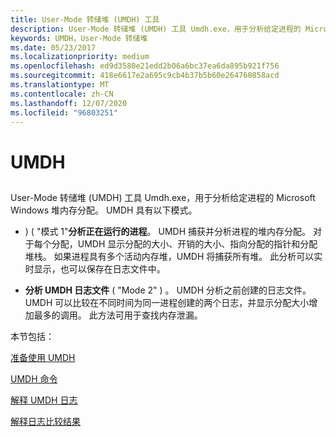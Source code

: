 ```yaml
---
title: User-Mode 转储堆 (UMDH) 工具
description: User-Mode 转储堆 (UMDH) 工具 Umdh.exe，用于分析给定进程的 Microsoft Windows 堆内存分配
keywords: UMDH，User-Mode 转储堆
ms.date: 05/23/2017
ms.localizationpriority: medium
ms.openlocfilehash: ed9d3580e21edd2b06a6bc37ea6da895b921f756
ms.sourcegitcommit: 418e6617e2a695c9cb4b37b5b60e264760858acd
ms.translationtype: MT
ms.contentlocale: zh-CN
ms.lasthandoff: 12/07/2020
ms.locfileid: "96803251"
---
```

# <a name="umdh"></a>UMDH


## <span id="ddk_umdh_dtools"></span><span id="DDK_UMDH_DTOOLS"></span>


User-Mode 转储堆 (UMDH) 工具 Umdh.exe，用于分析给定进程的 Microsoft Windows 堆内存分配。 UMDH 具有以下模式。

-   )  ( "模式 1"**分析正在运行的进程**。 UMDH 捕获并分析进程的堆内存分配。 对于每个分配，UMDH 显示分配的大小、开销的大小、指向分配的指针和分配堆栈。 如果进程具有多个活动内存堆，UMDH 将捕获所有堆。 此分析可以实时显示，也可以保存在日志文件中。

-   **分析 UMDH 日志文件** ( "Mode 2" ) 。 UMDH 分析之前创建的日志文件。 UMDH 可以比较在不同时间为同一进程创建的两个日志，并显示分配大小增加最多的调用。 此方法可用于查找内存泄漏。

本节包括：

[准备使用 UMDH](preparing-to-use-umdh.md)

[UMDH 命令](umdh-commands.md)

[解释 UMDH 日志](interpreting-a-umdh-log.md)

[解释日志比较结果](interpreting-a-log-comparison.md)

 

 






